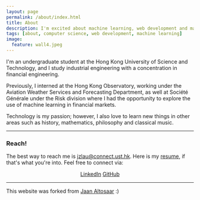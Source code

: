 ```yaml
---
layout: page
permalink: /about/index.html
title: About
description: I'm excited about machine learning, web development and many other things .
tags: [about, computer science, web development, machine learning]
image:
  feature: wall4.jpeg
---
```

I'm an undergraduate student at the Hong Kong University of Science and Technology, and I study industrial engineering with a concentration in financial engineering. 

Previously, I interned at the Hong Kong Observatory, working under the Aviation Weather Services and Forecasting Department, as well at Société Générale under the Risk division where I  had the opportunity to explore the use of machine learning in financial markets.

Technology is my passion; however, I also love to learn new things in other areas such as history, mathematics, philosophy and classical music.

---

### Reach!

The best way to reach me is [jzlau@connect.ust.hk](mailto:jzlau@connect.ust.hk). Here is my [resume]({{site.url}}/resume.pdf), if that's what you're into. Feel free to connect via:

<p style="text-align:center">
<a href="http://www.linkedin.com/"><i class="fab fa-linkedin"></i>LinkedIn</a>
<a href="https://github.com/jackylauu"><i class="fab fa-github"></i>GitHub</a>
</p>


---

This website was forked from [Jaan Altosaar](https://github.com/altosaar/jaan.io) :)






